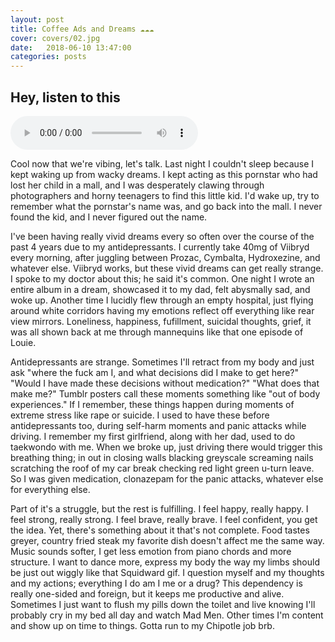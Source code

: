 ```yaml
---
layout: post
title: Coffee Ads and Dreams ☁☁☁
cover: covers/02.jpg
date:   2018-06-10 13:47:00
categories: posts
---
```


## Hey, listen to this
<audio controls>
  <source src="{{ site.baseurl }}/audio/ice.mp3" type="audio/mpeg">
Your browser does not support the audio element.
</audio>
<br>

Cool now that we're vibing, let's talk. Last night I couldn't sleep because I kept waking up from wacky dreams. I kept acting as this pornstar who had lost her child in a mall, and I was desperately clawing through photographers and horny teenagers to find this little kid. I'd wake up, try to remember what the pornstar's name was, and go back into the mall. I never found the kid, and I never figured out the name.

I've been having really vivid dreams every so often over the course of the past 4 years due to my antidepressants. I currently take 40mg of Viibryd every morning, after juggling between Prozac, Cymbalta, Hydroxezine, and whatever else. Viibryd works, but these vivid dreams can get really strange. I spoke to my doctor about this; he said it's common. One night I wrote an entire album in a dream, showcased it to my dad, felt abysmally sad, and woke up. Another time I lucidly flew through an empty hospital, just flying around white corridors having my emotions reflect off everything like rear view mirrors. Loneliness, happiness, fufillment, suicidal thoughts, grief, it was all shown back at me through mannequins like that one episode of Louie.

Antidepressants are strange. Sometimes I'll retract from my body and just ask "where the fuck am I, and what decisions did I make to get here?" "Would I have made these decisions without medication?" "What does that make me?" Tumblr posters call these moments something like "out of body experiences." If I remember, these things happen during moments of extreme stress like rape or suicide. I used to have these before antidepressants too, during self-harm moments and panic attacks while driving. I remember my first girlfriend, along with her dad, used to do taekwondo with me. When we broke up, just driving there would trigger this breathing thing; in out in closing walls blacking greyscale screaming nails scratching the roof of my car break checking red light green u-turn leave. So I was given medication, clonazepam for the panic attacks, whatever else for everything else.

Part of it's a struggle, but the rest is fulfilling. I feel happy, really happy. I feel strong, really strong. I feel brave, really brave. I feel confident, you get the idea. Yet, there's something about it that's not complete. Food tastes greyer, country fried steak my favorite dish doesn't affect me the same way. Music sounds softer, I get less emotion from piano chords and more structure. I want to dance more, express my body the way my limbs should be just out wiggly like that Squidward gif. I question myself and my thoughts and my actions; everything I do am I me or a drug? This dependency is really one-sided and foreign, but it keeps me productive and alive. Sometimes I just want to flush my pills down the toilet and live knowing I'll probably cry in my bed all day and watch Mad Men. Other times I'm content and show up on time to things. Gotta run to my Chipotle job brb.
